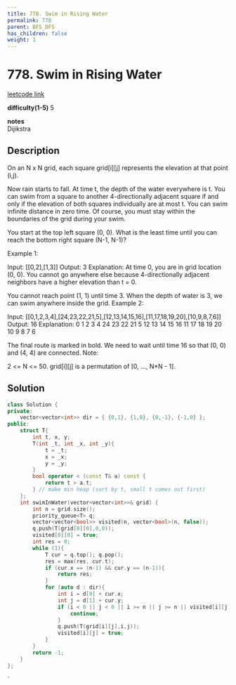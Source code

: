 ```yaml
---
title: 778. Swim in Rising Water
permalink: 778
parent: BFS_DFS
has_children: false
weight: 1
---
```

# 778. Swim in Rising Water
[leetcode link](https://leetcode.com/problems/swim-in-rising-water/)

**difficulty(1-5)** 
5

**notes**   
Dijikstra

## Description
On an N x N grid, each square grid[i][j] represents the elevation at that point (i,j).

Now rain starts to fall. At time t, the depth of the water everywhere is t. You can swim from a square to another 4-directionally adjacent square if and only if the elevation of both squares individually are at most t. You can swim infinite distance in zero time. Of course, you must stay within the boundaries of the grid during your swim.

You start at the top left square (0, 0). What is the least time until you can reach the bottom right square (N-1, N-1)?

Example 1:

Input: [[0,2],[1,3]]
Output: 3
Explanation:
At time 0, you are in grid location (0, 0).
You cannot go anywhere else because 4-directionally adjacent neighbors have a higher elevation than t = 0.

You cannot reach point (1, 1) until time 3.
When the depth of water is 3, we can swim anywhere inside the grid.
Example 2:

Input: [[0,1,2,3,4],[24,23,22,21,5],[12,13,14,15,16],[11,17,18,19,20],[10,9,8,7,6]]
Output: 16
Explanation:
 0  1  2  3  4
24 23 22 21  5
12 13 14 15 16
11 17 18 19 20
10  9  8  7  6

The final route is marked in bold.
We need to wait until time 16 so that (0, 0) and (4, 4) are connected.
Note:

2 <= N <= 50.
grid[i][j] is a permutation of [0, ..., N*N - 1].

## Solution

```c++
class Solution {
private:
    vector<vector<int>> dir = { {0,1}, {1,0}, {0,-1}, {-1,0} };
public:
    struct T{
        int t, x, y;
        T(int _t, int _x, int _y){
            t = _t;
            x = _x;
            y = _y;
        }
        bool operator < (const T& a) const {
            return t > a.t;
        } // make min heap (sort by t, small t comes out first)
    };
    int swimInWater(vector<vector<int>>& grid) {
        int n = grid.size();
        priority_queue<T> q;
        vector<vector<bool>> visited(n, vector<bool>(n, false));
        q.push(T(grid[0][0],0,0));
        visited[0][0] = true;
        int res = 0;
        while (1){
            T cur = q.top(); q.pop();
            res = max(res, cur.t);
            if (cur.x == (n-1) && cur.y == (n-1)){
                return res;
            }
            for (auto d : dir){
                int i = d[0] + cur.x;
                int j = d[1] + cur.y;
                if (i < 0 || j < 0 || i >= n || j >= n || visited[i][j]){
                    continue;
                }
                q.push(T(grid[i][j],i,j));
                visited[i][j] = true;
            }
        }
        return -1;
    }
};
```

<!-- 
Default label
{: .label }

Blue label
{: .label .label-blue }

Stable
{: .label .label-green }

New release
{: .label .label-purple }

Coming soon
{: .label .label-yellow }

Deprecated
{: .label .label-red } -->
`